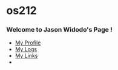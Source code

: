 # os212
### Welcome to Jason Widodo's Page !

- [My Profile](https://jasonwidodo.github.io/os212/README/)
- [My Logs](TXT/mylog.txt)
- [My Links](https://jasonwidodo.github.io/os212/links/)  
- 
